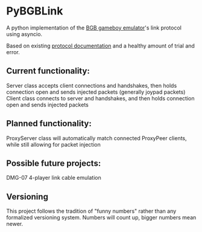 # PyBGBLink
A python implementation of the [BGB gameboy emulator](https://bgb.bircd.org/)'s link protocol using asyncio.  
 
Based on existing [protocol documentation](https://bgb.bircd.org/bgblink.html) and a healthy amount of trial and error.  

## Current functionality:  
Server class accepts client connections and handshakes, then holds connection open and sends injected packets (generally joypad packets)  
Client class connects to server and handshakes, and then holds connection open and sends injected packets  

## Planned functionality:  
ProxyServer class will automatically match connected ProxyPeer clients, while still allowing for packet injection  
  
## Possible future projects:  
DMG-07 4-player link cable emulation 

## Versioning
This project follows the tradition of "funny numbers" rather than any formalized versioning system. Numbers will count up, bigger numbers mean newer.
